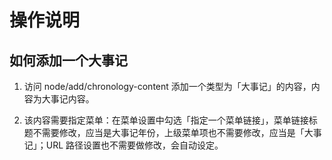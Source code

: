 # 操作说明

## 如何添加一个大事记

1. 访问 node/add/chronology-content 添加一个类型为「大事记」的内容，内容为大事记内容。

2. 该内容需要指定菜单：在菜单设置中勾选「指定一个菜单链接」，菜单链接标题不需要修改，应当是大事记年份，上级菜单项也不需要修改，应当是「大事记」；URL 路径设置也不需要做修改，会自动设定。
